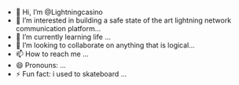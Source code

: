 - 👋 Hi, I’m @Lightningcasino
- 👀 I’m interested in building a safe state of the art lightning network communication platform...
- 🌱 I’m currently learning life ...
- 💞️ I’m looking to collaborate on anything that is logical...
- 📫 How to reach me ...
- 😄 Pronouns: ...
- ⚡ Fun fact: i used to skateboard ...

<!---
Lightningcasino/Lightningcasino is a ✨ special ✨ repository because its `README.md` (this file) appears on your GitHub profile.
You can click the Preview link to take a look at your changes.
--->
